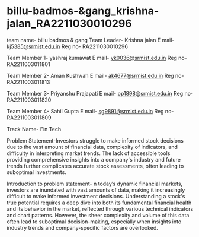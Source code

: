 # billu-badmos-&gang_krishna-jalan_RA2211030010296
team name- billu badmos & gang
 Team Leader- Krishna jalan
 E mail- kj5385@srmist.edu.in
 Reg no- RA2211030010296

 Team Member 1- yashraj kumawat
 E mail- yk0036@srmist.edu.in
 Reg no- RA2211003011801

 Team Member 2- Aman Kushwah
 E mail- ak4677@srmist.edu.in
 Reg no- RA2211003011813

 Team Member 3- Priyanshu Prajapati
 E mail- pp1898@srmist.edu.in
 Reg no- RA2211003011820

 Team Member 4- Sahil Gupta
 E mail- sg9891@srmist.edu.in
 Reg no- RA2211003011809

 Track Name- Fin Tech

  Problem Statement-Investors struggle to make informed stock decisions due to the vast amount of financial data, complexity of indicators, and difficulty in interpreting market trends. The lack of accessible tools providing comprehensive insights into a company's industry and future trends further complicates accurate stock assessments, often leading to suboptimal investments.

  Introduction to problem statement- n today’s dynamic financial markets, investors are inundated with vast amounts of data, making it increasingly difficult to make informed investment decisions. Understanding a stock's true potential requires a deep dive into both its fundamental financial health and its behavior in the market, reflected through various technical indicators and chart patterns. However, the sheer complexity and volume of this data often lead to suboptimal decision-making, especially when insights into industry trends and company-specific factors are overlooked. 
